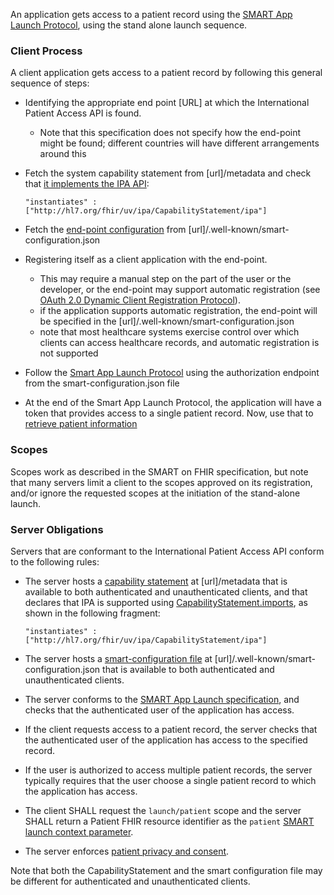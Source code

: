 An application gets access to a patient record using the [SMART App Launch Protocol](http://hl7.org/fhir/smart-app-launch/), using the stand alone launch sequence.

### Client Process

A client application gets access to a patient record by following this general sequence of steps:

* Identifying the appropriate end point [URL] at which the International Patient Access API is found. 
  * Note that this specification does not specify how the end-point might be found; different countries will have different arrangements around this 
  
* Fetch the system capability statement from [url]/metadata and check that [it implements the IPA API](conformance.html):

    ```"instantiates" : ["http://hl7.org/fhir/uv/ipa/CapabilityStatement/ipa"]```

* Fetch the [end-point configuration](http://www.hl7.org/fhir/smart-app-launch/conformance/index.html#using-well-known) from [url]/.well-known/smart-configuration.json 

* Registering itself as a client application with the end-point. 
  * This may require a manual step on the part of the user or the developer, or the end-point may support automatic registration (see [OAuth 2.0 Dynamic Client Registration Protocol](https://tools.ietf.org/html/rfc7591)). 
  * if the application supports automatic registration, the end-point will be specified in the [url]/.well-known/smart-configuration.json
  * note that most healthcare systems exercise control over which clients can access healthcare records, and automatic registration is not supported

* Follow the [Smart App Launch Protocol](http://www.hl7.org/fhir/smart-app-launch/app-launch.html#step-2-launch-standalone) using the authorization endpoint from the smart-configuration.json file

* At the end of the Smart App Launch Protocol, the application will have a token that provides access to a single patient record. Now, use that to [retrieve patient information](fetching.html)

### Scopes

Scopes work as described in the SMART on FHIR specification, but note that many servers limit a client to the scopes approved on its registration, 
and/or ignore the requested scopes at the initiation of the stand-alone launch.

### Server Obligations

Servers that are conformant to the International Patient Access API conform to the following rules:

* The server hosts a [capability statement](http://hl7.org/fhir/capabilitystatement.html) at [url]/metadata that is available to both authenticated and unauthenticated clients, and that declares that IPA is supported using [CapabilityStatement.imports](http://hl7.org/fhir/capabilitystatement-definitions.html#CapabilityStatement.imports), as shown in the following fragment:

    ```"instantiates" : ["http://hl7.org/fhir/uv/ipa/CapabilityStatement/ipa"]```
    
* The server hosts a [smart-configuration file](http://www.hl7.org/fhir/smart-app-launch/conformance.html#using-well-known) at [url]/.well-known/smart-configuration.json that is available to both authenticated and unauthenticated clients.
* The server conforms to the [SMART App Launch specification](http://hl7.org/fhir/smart-app-launch/), and checks that the authenticated user of the application has access. 
* If the client requests access to a patient record, the server checks that the authenticated user of the application has access to the specified record. 
* If the user is authorized to access multiple patient records, the server typically requires that the user choose a single patient record to which the application has access.
* The client SHALL request the `launch/patient` scope and the server SHALL return a Patient FHIR resource identifier as the `patient` [SMART launch context parameter](http://hl7.org/fhir/smart-app-launch/scopes-and-launch-context.html#patient-specific-scopes). 
* The server enforces [patient privacy and consent](privacy.html).

Note that both the CapabilityStatement and the smart configuration file may be different for authenticated and unauthenticated clients.
